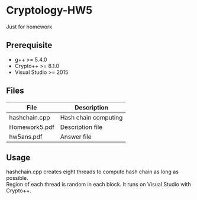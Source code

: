 # Cryptology-HW5
Just for homework

## Prerequisite
* g++ >= 5.4.0
* Crypto++ >= 8.1.0
* Visual Studio >= 2015

## Files
| File | Description |
| --- | --- |
| hashchain.cpp | Hash chain computing |
| Homework5.pdf | Description file |
| hw5ans.pdf | Answer file |

## Usage
hashchain.cpp creates eight threads to compute hash chain as long as possible.</br>
Region of each thread is random in each block.
It runs on Visual Studio with Crypto++.
